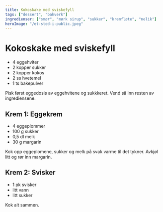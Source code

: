 ```yaml
---
title: Kokoskake med sviskefyll
tags: ["dessert", "bakverk"]
ingredienser: ["smør", "mørk sirup", "sukker", "kremfløte", "nelik"]
heroImage: "/et-sted-i-public.jpeg"
---
```


# Kokoskake med sviskefyll

- 4 eggehviter
- 2 kopper sukker
- 2 kopper kokos
- 2 ss hvetemel
- 1 ts bakepulver

Pisk først eggedosis av eggehvitene og sukkkeret. Vend så inn resten av ingrediensene.

## Krem 1: Eggekrem

- 4 eggeplommer
- 100 g sukker
- 0,5 dl melk
- 30 g margarin

Kok opp eggeplomene, sukker og melk på svak varme til det tykner. Avkjøl litt og rør inn margarin.

## Krem 2: Svisker

- 1 pk svisker
- litt vann
- litt sukker

Kok alt sammen.

